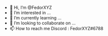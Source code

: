 - 👋 Hi, I’m @FedorXYZ
- 👀 I’m interested in ...
- 🌱 I’m currently learning ...
- 💞️ I’m looking to collaborate on ...
- 📫 How to reach me Discord : FedorXYZ#6788
